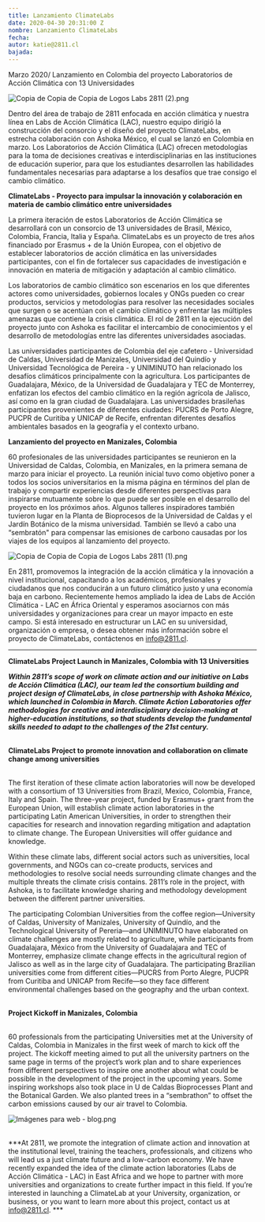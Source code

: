 ```yaml
---
title: Lanzamiento ClimateLabs
date: 2020-04-30 20:31:00 Z
nombre: Lanzamiento ClimateLabs
fecha: 
autor: katie@2811.cl
bajada: 
---
```


Marzo 2020/ Lanzamiento en Colombia del proyecto Laboratorios de Acción Climática con 13 Universidades 

<!--mas-->

![Copia de Copia de Copia de Logos Labs 2811 (2).png](/uploads/Copia%20de%20Copia%20de%20Copia%20de%20Logos%20Labs%202811%20(2).png)

Dentro del área de trabajo de 2811 enfocada en acción climática y nuestra línea en Labs de Acción Climática (LAC), nuestro equipo dirigió la construcción del consorcio y el diseño del proyecto ClimateLabs, en estrecha colaboración con Ashoka México, el cual se lanzó en Colombia en marzo. Los Laboratorios de Acción Climática (LAC) ofrecen metodologías para la toma de decisiones creativas e interdisciplinarias en las instituciones de educación superior, para que los estudiantes desarrollen las habilidades fundamentales necesarias para adaptarse a los desafíos que trae consigo el cambio climático. 

**ClimateLabs - Proyecto para impulsar la innovación y colaboración en materia de cambio climático entre universidades**

La primera iteración de estos Laboratorios de Acción Climática se desarrollará con un consorcio de 13 universidades de Brasil, México, Colombia, Francia, Italia y España. ClimateLabs es un proyecto de tres años financiado por Erasmus \+ de la Unión Europea, con el objetivo de establecer laboratorios de acción climática en las universidades participantes, con el fin de fortalecer sus capacidades de investigación e innovación en materia de mitigación y adaptación al cambio climático.

Los laboratorios de cambio climático son escenarios en los que diferentes actores como universidades, gobiernos locales y ONGs pueden co crear productos, servicios y metodologías para resolver las necesidades sociales que surgen o se acentúan con el cambio climático y enfrentar las múltiples amenazas que contiene la crisis climática. El rol de 2811 en la ejecución del proyecto junto con Ashoka es facilitar el intercambio de conocimientos y el desarrollo de metodologías entre las diferentes universidades asociadas.

Las universidades participantes de Colombia del eje cafetero - Universidad de Caldas, Universidad de Manizales, Universidad del Quindío y Universidad Tecnológica de Pereira - y UNIMINUTO han relacionado los desafíos climáticos principalmente con la agricultura. Los participantes de Guadalajara, México, de la Universidad de Guadalajara y TEC de Monterrey, enfatizan los efectos del cambio climático en la región agrícola de Jalisco, así como en la gran ciudad de Guadalajara. Las universidades brasileñas participantes provenientes de diferentes ciudades: PUCRS de Porto Alegre, PUCPR de Curitiba y UNICAP de Recife, enfrentan diferentes desafíos ambientales basados ​​en la geografía y el contexto urbano.

**Lanzamiento del proyecto en Manizales, Colombia**

60 profesionales de las universidades participantes se reunieron en la Universidad de Caldas, Colombia, en Manizales, en la primera semana de marzo para iniciar el proyecto. La reunión inicial tuvo como objetivo poner a todos los socios universitarios en la misma página en términos del plan de trabajo y compartir experiencias desde diferentes perspectivas para inspirarse mutuamente sobre lo que puede ser posible en el desarrollo del proyecto en los próximos años. Algunos talleres inspiradores también tuvieron lugar en la Planta de Bioprocesos de la Universidad de Caldas y el Jardín Botánico de la misma universidad. También se llevó a cabo una “sembratón" para compensar las emisiones de carbono causadas por los viajes de los equipos al lanzamiento del proyecto.

![Copia de Copia de Copia de Logos Labs 2811 (1).png](/uploads/Copia%20de%20Copia%20de%20Copia%20de%20Logos%20Labs%202811%20(1).png)

En 2811, promovemos la integración de la acción climática y la innovación a nivel institucional, capacitando a los académicos, profesionales y ciudadanos que nos conducirán a un futuro climático justo y una economía baja en carbono. Recientemente hemos ampliado la idea de Labs de Acción Climática - LAC en África Oriental y esperamos asociarnos con más universidades y organizaciones para crear un mayor impacto en este campo. Si está interesado en estructurar un LAC en su universidad, organización o empresa, o desea obtener más información sobre el proyecto de ClimateLabs, contáctenos en info@2811.cl. 

--- 

**ClimateLabs Project Launch in Manizales, Colombia with 13 Universities**

***Within 2811’s scope of work on climate action and our initiative on Labs de Acción Climática (LAC), our team led the consortium building and project design of ClimateLabs, in close partnership with Ashoka México, which launched in Colombia in March. Climate Action Laboratories offer methodologies for creative and interdisciplinary decision-making at higher-education institutions, so that students develop the fundamental skills needed to adapt to the challenges of the 21st century.***

\
**ClimateLabs Project to promote innovation and collaboration on climate change among universities**

\
The first iteration of these climate action laboratories will now be developed with a consortium of 13 Universities from Brazil, Mexico, Colombia, France, Italy and Spain. The three-year project, funded by Erasmus\+ grant from the European Union, will establish climate action laboratories in the participating Latin American Universities, in order to strengthen their capacities for research and innovation regarding mitigation and adaptation to climate change. The European Universities will offer guidance and knowledge.

Within these climate labs, different social actors such as universities, local governments, and NGOs can co-create products, services and methodologies to resolve social needs surrounding climate changes and the multiple threats the climate crisis contains. 2811’s role in the project, with Ashoka, is to facilitate knowledge sharing and methodology development between the different partner universities.

The participating Colombian Universities from the coffee region—University of Caldas, University of Manizales, University of Quindío, and the Technological University of Pereria—and UNIMINUTO have elaborated on climate challenges are mostly related to agriculture, while participants from Guadalajara, México from the University of Guadalajara and TEC of Monterrey, emphasize climate change effects in the agricultural region of Jalisco as well as in the large city of Guadalajara. The participating Brazilian universities come from different cities—PUCRS from Porto Alegre, PUCPR from Curitiba and UNICAP from Recife—so they face different environmental challenges based on the geography and the urban context.

\
**Project Kickoff in Manizales, Colombia**

\
60 professionals from the participating Universities met at the University of Caldas, Colombia in Manizales in the first week of march to kick off the project. The kickoff meeting aimed to put all the university partners on the same page in terms of the project’s work plan and to share experiences from different perspectives to inspire one another about what could be possible in the development of the project in the upcoming years. Some inspiring workshops also took place in U de Caldas Bioprocesses Plant and the Botanical Garden. We also planted trees in a “sembrathon” to offset the carbon emissions caused by our air travel to Colombia.

![Imágenes para web - blog.png](/uploads/Ima%CC%81genes%20para%20web%20-%20blog.png)

\
***At 2811, we promote the integration of climate action and innovation at the institutional level, training the teachers, professionals, and citizens who will lead us a just climate future and a low-carbon economy. We have recently expanded the idea of the climate action laboratories (Labs de Acción Climática - LAC) in East Africa and we hope to partner with more universities and organizations to create further impact in this field. If you’re interested in launching a ClimateLab at your University, organization, or business, or you want to learn more about this project, contact us at info@2811.cl. ***